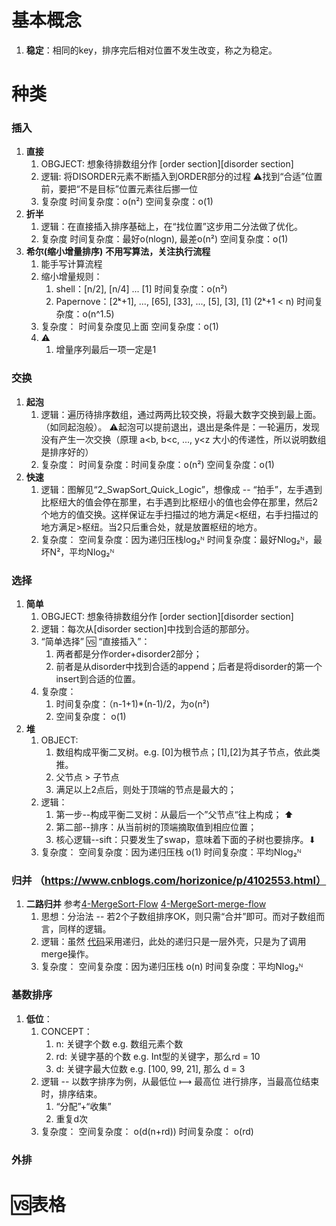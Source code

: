 # 基本概念
1. **稳定**：相同的key，排序完后相对位置不发生改变，称之为稳定。

# 种类
### 插入
   1. **直接**
      1. OBGJECT: 想象待排数组分作 [order section][disorder section]
      2. 逻辑: 将DISORDER元素不断插入到ORDER部分的过程 
            ⚠️找到“合适”位置前，要把“不是目标”位置元素往后挪一位
      3. 复杂度
        时间复杂度：o(n²)
        空间复杂度：o(1)
   2. **折半**
      1. 逻辑：在直接插入排序基础上，在“找位置”这步用二分法做了优化。
      2. 复杂度
        时间复杂度：最好o(nlogn), 最差o(n²)
        空间复杂度：o(1)
   3. **希尔(缩小增量排序)** __不用写算法，关注执行流程__
      1. 能手写计算流程
      2. 缩小增量规则：
         1. shell：[n/2], [n/4] ... [1] 时间复杂度：o(n²)
         2. Papernove：[2ᵏ+1], ..., [65], [33], ..., [5], [3], [1] (2ᵏ+1 < n) 时间复杂度：o(n^1.5)
      3. 复杂度：
        时间复杂度见上面
        空间复杂度：o(1)
      4. ⚠️
         1. 增量序列最后一项一定是1

### 交换
   1. **起泡**
      1. 逻辑：遍历待排序数组，通过两两比较交换，将最大数字交换到最上面。（如同起泡般）。
            ⚠️起泡可以提前退出，退出是条件是：一轮遍历，发现没有产生一次交换（原理 a<b, b<c, ..., y<z 大小的传递性，所以说明数组是排序好的）
      2. 复杂度：
        时间复杂度：时间复杂度：o(n²)
        空间复杂度：o(1)
   2. **快速**
      1. 逻辑：图解见“2_SwapSort_Quick_Logic”，想像成 -- “拍手”，左手遇到比枢纽大的值会停在那里，右手遇到比枢纽小的值也会停在那里，然后2个地方的值交换。这样保证左手扫描过的地方满足<枢纽，右手扫描过的地方满足>枢纽。当2只后重合处，就是放置枢纽的地方。
      2. 复杂度：
        空间复杂度：因为递归压栈log₂ᴺ
        时间复杂度：最好Nlog₂ᴺ，最坏N²，平均Nlog₂ᴺ
        
### 选择
   1. **简单**
      1. OBGJECT: 想象待排数组分作 [order section][disorder section]
      2. 逻辑：每次从[disorder section]中找到合适的那部分。
      3. “简单选择” 🆚 “直接插入”：
         1. 两者都是分作order+disorder2部分；
         2. 前者是从disorder中找到合适的append；后者是将disorder的第一个insert到合适的位置。
      4. 复杂度：
         1. 时间复杂度：（n-1+1)*(n-1)/2，为o(n²)
         2. 空间复杂度： o(1)
   2. **堆**
      1. OBJECT: 
         1. 数组构成平衡二叉树。e.g. [0]为根节点；[1],[2]为其子节点，依此类推。
         2. 父节点 > 子节点
         3. 满足以上2点后，则处于顶端的节点是最大的；
      2. 逻辑：
         1. 第一步--构成平衡二叉树：从最后一个”父节点“往上构成； ⬆︎
         2. 第二部--排序：从当前树的顶端摘取值到相应位置；
         3. 核心逻辑--sift：只要发生了swap，意味着下面的子树也要排序。⬇︎
      3. 复杂度：
        空间复杂度：因为递归压栈 o(1)
        时间复杂度：平均Nlog₂ᴺ

### 归并 （https://www.cnblogs.com/horizonice/p/4102553.html）
   1. **二路归并** 参考[4-MergeSort-Flow](./4-MergeSort-Flow.png)   [4-MergeSort-merge-flow](./4-MergeSort-merge-flow.png)
      1. 思想：分治法 -- 若2个子数组排序OK，则只需“合并”即可。而对子数组而言，同样的逻辑。
      2. 逻辑：虽然 [代码](./4-MergeSort.c)采用递归，此处的递归只是一层外壳，只是为了调用merge操作。
      3. 复杂度：
        空间复杂度：因为递归压栈 o(n)
        时间复杂度：平均Nlog₂ᴺ

### 基数排序
   1. **低位**：
      1. CONCEPT：
         1. n: 关键字个数 e.g. 数组元素个数
         2. rd: 关键字基的个数 e.g. Int型的关键字，那么rd = 10
         3. d: 关键字最大位数 e.g. [100, 99, 21], 那么 d = 3
      2. 逻辑 -- 以数字排序为例，从最低位 ⟼ 最高位 进行排序，当最高位结束时，排序结束。
         1. “分配”+“收集”
         2. 重复d次
      3. 复杂度：
        空间复杂度： o(d(n+rd))
        时间复杂度： o(rd)

### 外排


# 🆚表格
